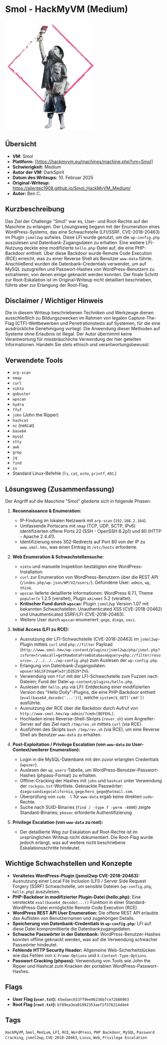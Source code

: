 # Smol - HackMyVM (Medium)
 
![Smol.png](Smol.png)

## Übersicht

*   **VM:** Smol
*   **Plattform:** [https://hackmyvm.eu/machines/machine.php?vm=Smol] 
*   **Schwierigkeit:** Medium
*   **Autor der VM:** DarkSpirit
*   **Datum des Writeups:** 10. Februar 2025
*   **Original-Writeup:** https://alientec1908.github.io/Smol_HackMyVM_Medium/
*   **Autor:** Ben C.

## Kurzbeschreibung

Das Ziel der Challenge "Smol" war es, User- und Root-Rechte auf der Maschine zu erlangen. Der Lösungsweg begann mit der Enumeration eines WordPress-Systems, das eine Schwachstelle (LFI/SSRF, CVE-2018-20463) im Plugin `jsmol2wp` aufwies. Diese LFI wurde genutzt, um die `wp-config.php` auszulesen und Datenbank-Zugangsdaten zu erhalten. Eine weitere LFI-Nutzung deckte eine modifizierte `hello.php`-Datei auf, die eine PHP-Backdoor enthielt. Über diese Backdoor wurde Remote Code Execution (RCE) erreicht, was zu einer Reverse Shell als Benutzer `www-data` führte. Anschließend wurden die Datenbank-Credentials verwendet, um auf MySQL zuzugreifen und Passwort-Hashes von WordPress-Benutzern zu extrahieren, von denen einige geknackt werden konnten. Der finale Schritt zur Root-Eskalation ist im Original-Writeup nicht detailliert beschrieben, führte aber zur Erlangung der Root-Flag.

## Disclaimer / Wichtiger Hinweis

Die in diesem Writeup beschriebenen Techniken und Werkzeuge dienen ausschließlich zu Bildungszwecken im Rahmen von legalen Capture-The-Flag (CTF)-Wettbewerben und Penetrationstests auf Systemen, für die eine ausdrückliche Genehmigung vorliegt. Die Anwendung dieser Methoden auf Systeme ohne Erlaubnis ist illegal. Der Autor übernimmt keine Verantwortung für missbräuchliche Verwendung der hier geteilten Informationen. Handeln Sie stets ethisch und verantwortungsbewusst.

## Verwendete Tools

*   `arp-scan`
*   `nmap`
*   `curl`
*   `nikto`
*   `gobuster`
*   `wpscan`
*   `hydra`
*   `ffuf`
*   `john` (John the Ripper)
*   `hashcat`
*   `nc` (netcat)
*   `base64`
*   `mysql`
*   `stty`
*   `awk`
*   `grep`
*   `jq`
*   `find`
*   `ss`
*   Standard Linux-Befehle (`ls`, `cat`, `echo`, `printf`, etc.)

## Lösungsweg (Zusammenfassung)

Der Angriff auf die Maschine "Smol" gliederte sich in folgende Phasen:

1.  **Reconnaissance & Enumeration:**
    *   IP-Findung im lokalen Netzwerk mit `arp-scan` (`192.168.2.164`).
    *   Umfassende Portscans mit `nmap` (TCP, UDP, SCTP, IPv6) identifizierten offene Ports 22 (SSH - OpenSSH 8.2p1) und 80 (HTTP - Apache 2.4.41).
    *   Identifizierung eines 302-Redirects auf Port 80 von der IP zu `www.smol.hmv`, was einen Eintrag in `/etc/hosts` erforderte.

2.  **Web Enumeration & Schwachstellensuche:**
    *   `nikto` und manuelle Inspektion bestätigten eine WordPress-Installation.
    *   `curl` zur Enumeration von WordPress-Benutzern über die REST API (`/index.php/wp-json/WP/V2/users/`). Gefundene User: `admin`, `wp`, `think`.
    *   `wpscan` lieferte detaillierte Informationen: WordPress 6.7.1, Theme `popularfx` 1.2.5 (veraltet), Plugin `akismet` 5.2 (veraltet).
    *   **Kritischer Fund durch `wpscan`:** Plugin `jsmol2wp` Version 1.07 mit bekannten Schwachstellen: Unauthenticated XSS (CVE-2018-20462) und Unauthenticated SSRF/LFI (CVE-2018-20463).
    *   Weitere User durch `wpscan` enumeriert: `gege`, `diego`, `xavi`.

3.  **Initial Access (LFI zu RCE):**
    *   Ausnutzung der LFI-Schwachstelle (CVE-2018-20463) im `jsmol2wp`-Plugin mittels `curl` und `php://filter` Payload (`http://www.smol.hmv/wp-content/plugins/jsmol2wp/php/jsmol.php?isform=true&call=getRawDataFromDatabase&query=php://filter/resource=../../../../wp-config.php`) zum Auslesen der `wp-config.php`.
    *   Erlangung von Datenbank-Zugangsdaten: `wpuser`:`kbLSF2Vop#lw3rjDZ629*Z%G`.
    *   Verwendung von `ffuf` mit der LFI-Schwachstelle zum Fuzzen nach Dateien; Fund der Datei `wp-content/plugins/hello.php`.
    *   Auslesen der `hello.php` via LFI: Entdeckung einer modifizierten Version des "Hello Dolly"-Plugins, die eine PHP-Backdoor enthielt (`eval(base64_decode('...'))`), welche `system($_GET['cmd'])` ausführte.
    *   Ausnutzung der RCE über die Backdoor durch Aufruf von `http://www.smol.hmv/wp-admin/?cmd=[BEFEHL]`.
    *   Hochladen eines Reverse-Shell-Skripts (`rever.sh`) vom Angreifer-Server auf das Ziel nach `/tmp/rev.sh` mittels `curl` (via RCE).
    *   Ausführen des Skripts `bash /tmp/rev.sh` (via RCE), um eine Reverse Shell als Benutzer `www-data` zu erhalten.

4.  **Post-Exploitation / Privilege Escalation (von `www-data` zu User-Context/weiterer Enumeration):**
    *   Login in die MySQL-Datenbank mit den zuvor erlangten Credentials (`wpuser`).
    *   Auslesen der `wp_users`-Tabelle, um WordPress-Benutzer-Passwort-Hashes (phpass-Format) zu erhalten.
    *   Offline-Cracking der Hashes mit `john` und `hashcat` unter Verwendung der `rockyou.txt`-Wortliste. Geknackte Passwörter: `diego`:`sandiegocalifornia`, `gege`:`hero_gege@hotmail.com`.
    *   Überprüfung von `sudo -l` für `www-data` ergab keine direkten `sudo`-Rechte.
    *   Suche nach SUID-Binaries (`find / -type f -perm -4000`) zeigte Standard-Binaries; `pkexec` erforderte Authentifizierung.

5.  **Privilege Escalation (von `www-data` zu root):**
    *   Der detaillierte Weg zur Eskalation auf Root-Rechte ist im ursprünglichen Writeup nicht dokumentiert. Die Root-Flag wurde jedoch erlangt, was auf weitere nicht beschriebene Eskalationsschritte hindeutet.

## Wichtige Schwachstellen und Konzepte

*   **Veraltetes WordPress-Plugin (jsmol2wp CVE-2018-20463):** Ausnutzung einer Local File Inclusion (LFI) / Server Side Request Forgery (SSRF) Schwachstelle, um sensible Dateien (`wp-config.php`, `hello.php`) auszulesen.
*   **PHP-Backdoor in modifizierter Plugin-Datei (hello.php):** Eine versteckte `eval(base64_decode(...))` Funktion in einer Standard-WordPress-Datei ermöglichte Remote Code Execution (RCE).
*   **WordPress REST API User Enumeration:** Die offene REST API erlaubte das Auflisten von Benutzernamen und zugehörigen Details.
*   **Speicherung von Datenbank-Credentials in `wp-config.php`:** LFI auf diese Datei kompromittierte die Datenbankzugangsdaten.
*   **Schwache Passwörter in der Datenbank:** WordPress-Benutzer-Hashes konnten offline geknackt werden, was auf die Verwendung schwacher Passwörter hindeutet.
*   **Fehlende HTTP Security Header:** Allgemeine Web-Sicherheitslücken wie das Fehlen von `X-Frame-Options` und `X-Content-Type-Options`.
*   **Passwort Cracking (phpass):** Verwendung von Tools wie John the Ripper und Hashcat zum Knacken der portablen WordPress-Passwort-Hashes.

## Flags

*   **User Flag (`user.txt`):** `45edaec653ff9ee06236b7ce72b86963`
*   **Root Flag (`root.txt`):** `bf89ea3ea01992353aef1f576214d4e4`

## Tags

`HackMyVM`, `Smol`, `Medium`, `LFI`, `RCE`, `WordPress`, `PHP Backdoor`, `MySQL`, `Password Cracking`, `jsmol2wp`, `CVE-2018-20463`, `Linux`, `Web`, `Privilege Escalation`
